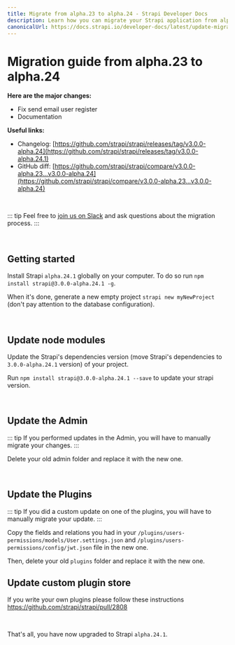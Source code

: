 ```yaml
---
title: Migrate from alpha.23 to alpha.24 - Strapi Developer Docs
description: Learn how you can migrate your Strapi application from alpha.23 to alpha.24.
canonicalUrl: https://docs.strapi.io/developer-docs/latest/update-migration-guides/migration-guides/migration-guide-alpha.23-to-alpha.24.html
---
```


# Migration guide from alpha.23 to alpha.24

**Here are the major changes:**

- Fix send email user register
- Documentation

**Useful links:**

- Changelog: [https://github.com/strapi/strapi/releases/tag/v3.0.0-alpha.24](https://github.com/strapi/strapi/releases/tag/v3.0.0-alpha.24.1)
- GitHub diff: [https://github.com/strapi/strapi/compare/v3.0.0-alpha.23...v3.0.0-alpha.24](https://github.com/strapi/strapi/compare/v3.0.0-alpha.23...v3.0.0-alpha.24)

<br>

::: tip
Feel free to [join us on Slack](http://slack.strapi.io) and ask questions about the migration process.
:::

<br>

## Getting started

Install Strapi `alpha.24.1` globally on your computer. To do so run `npm install strapi@3.0.0-alpha.24.1 -g`.

When it's done, generate a new empty project `strapi new myNewProject` (don't pay attention to the database configuration).

<br>

## Update node modules

Update the Strapi's dependencies version (move Strapi's dependencies to `3.0.0-alpha.24.1` version) of your project.

Run `npm install strapi@3.0.0-alpha.24.1 --save` to update your strapi version.

<br>

## Update the Admin

::: tip
If you performed updates in the Admin, you will have to manually migrate your changes.
:::

Delete your old admin folder and replace it with the new one.

<br>

## Update the Plugins

::: tip
If you did a custom update on one of the plugins, you will have to manually migrate your update.
:::

Copy the fields and relations you had in your `/plugins/users-permissions/models/User.settings.json` and `/plugins/users-permissions/config/jwt.json` file in the new one.

Then, delete your old `plugins` folder and replace it with the new one.

## Update custom plugin store

If you write your own plugins please follow these instructions https://github.com/strapi/strapi/pull/2808

<br>

That's all, you have now upgraded to Strapi `alpha.24.1`.
